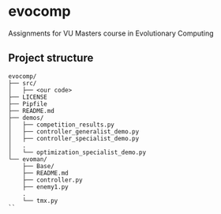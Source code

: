 # evocomp
Assignments for VU Masters course in Evolutionary Computing 

## Project structure

```
evocomp/
├── src/
│   ├── <our code>
├── LICENSE
├── Pipfile
├── README.md
├── demos/
│   ├── competition_results.py
│   ├── controller_generalist_demo.py
│   ├── controller_specialist_demo.py
│   .
│   └── optimization_specialist_demo.py
└── evoman/
    ├── Base/
    ├── README.md
    ├── controller.py
    ├── enemy1.py
    .
    └── tmx.py
``
